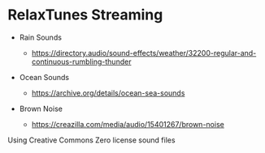 # RelaxTunes Streaming

- Rain Sounds
    - https://directory.audio/sound-effects/weather/32200-regular-and-continuous-rumbling-thunder

- Ocean Sounds
    - https://archive.org/details/ocean-sea-sounds

- Brown Noise
    - https://creazilla.com/media/audio/15401267/brown-noise

Using Creative Commons Zero license sound files
